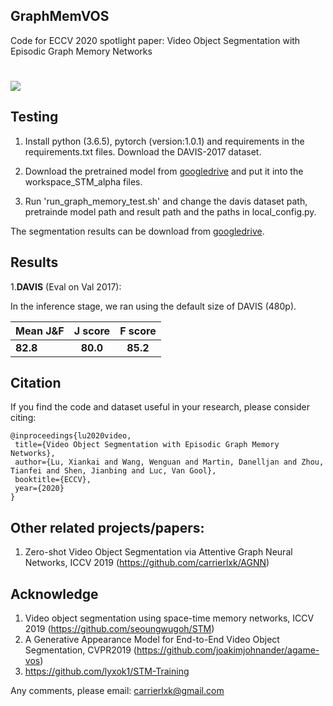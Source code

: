 ## GraphMemVOS
Code for ECCV 2020 spotlight paper: Video Object Segmentation with Episodic Graph Memory Networks
#
![](../master/eccv-framework.png)

## Testing
1. Install python (3.6.5), pytorch (version:1.0.1) and requirements in the requirements.txt files. Download the DAVIS-2017 dataset.

2. Download the pretrained model from [googledrive](https://drive.google.com/file/d/1HO6wlhAYSuBDx4Cnb8efQyLs357ycDz2/view?usp=sharing) and put it into the workspace_STM_alpha files. 

3. Run 'run_graph_memory_test.sh' and change the davis dataset path, pretrainde model path and result path and the paths in local_config.py.

The segmentation results can be download from [googledrive](https://drive.google.com/file/d/1CYDtlQNlq2ZEKI29LLOb8TZq4eSpiRPJ/view?usp=sharing).

## Results
1.**DAVIS** (Eval on Val 2017):

In the inference stage, we ran using the default size of DAVIS (480p).

**Mean J&F** |  **J score** | **F score** | 
---------|  :---------: | :---------: 
 **82.8** | **80.0** | **85.2** |

## Citation

If you find the code and dataset useful in your research, please consider citing:
```
@inproceedings{lu2020video,  
 title={Video Object Segmentation with Episodic Graph Memory Networks},  
 author={Lu, Xiankai and Wang, Wenguan and Martin, Danelljan and Zhou, Tianfei and Shen, Jianbing and Luc, Van Gool},  
 booktitle={ECCV},  
 year={2020}  
}
```
## Other related projects/papers:

1. Zero-shot Video Object Segmentation via Attentive Graph Neural Networks, ICCV 2019 (https://github.com/carrierlxk/AGNN) 

## Acknowledge

1. Video object segmentation using space-time memory networks, ICCV 2019 (https://github.com/seoungwugoh/STM)
2. A Generative Appearance Model for End-to-End Video Object Segmentation, CVPR2019 (https://github.com/joakimjohnander/agame-vos)
3. https://github.com/lyxok1/STM-Training

Any comments, please email: carrierlxk@gmail.com




